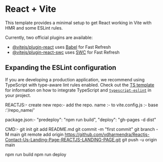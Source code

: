 # React + Vite

This template provides a minimal setup to get React working in Vite with HMR and some ESLint rules.

Currently, two official plugins are available:

- [@vitejs/plugin-react](https://github.com/vitejs/vite-plugin-react/blob/main/packages/plugin-react) uses [Babel](https://babeljs.io/) for Fast Refresh
- [@vitejs/plugin-react-swc](https://github.com/vitejs/vite-plugin-react/blob/main/packages/plugin-react-swc) uses [SWC](https://swc.rs/) for Fast Refresh

## Expanding the ESLint configuration

If you are developing a production application, we recommend using TypeScript with type-aware lint rules enabled. Check out the [TS template](https://github.com/vitejs/vite/tree/main/packages/create-vite/template-react-ts) for information on how to integrate TypeScript and [`typescript-eslint`](https://typescript-eslint.io) in your project.


<!-- GITHUB DEPLOY STEPS -->
REACTJS:- 
create new repo:- add the repo. name :- to vite.config.js :- base :'/repo_name/'

package.json:-
"predeploy": "npm run build",
"deploy": "gh-pages -d dist"

CMD:-
git init
git add README.md
git commit -m "first commit"
git branch -M main
git remote add origin https://github.com/vdharmendra/Reactjs-Contact-Us-Landing-Page-REACTJS-LANDING-PAGE.git
git push -u origin main

npm run build 
npm run deploy


